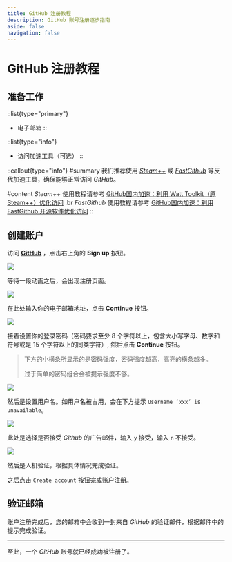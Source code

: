 ```yaml
---
title: GitHub 注册教程
description: GitHub 账号注册逐步指南
aside: false
navigation: false
---
```


# GitHub 注册教程

## 准备工作
::list{type="primary"}
- 电子邮箱
::

::list{type="info"}
- 访问加速工具（可选）
::

::callout{type="info"}
#summary
我们推荐使用 [*Steam++*](https://steampp.net/) 或 [*FastGithub*](https://github.com/dotnetcore/FastGithub) 等反代加速工具，确保能够正常访问 *GitHub*。

#content
*Steam++* 使用教程请参考 [GitHub国内加速：利用 Watt Toolkit（原Steam++）优化访问](https://51.ruyo.net/18018.html) :br
*FastGithub* 使用教程请参考 [GitHub国内加速：利用 FastGithub 开源软件优化访问](https://51.ruyo.net/18275.html)
::

## 创建账户

访问 [**GitHub**](https://github.com) ，点击右上角的 **Sign up** 按钮。

![](/img/7/99/gh.png)

等待一段动画之后，会出现注册页面。

![](/img/7/99/github-sign-up-page-1.png)

在此处输入你的电子邮箱地址，点击 **Continue** 按钮。

![](/img/7/99/github-sign-up-page-2.png)

接着设置你的登录密码（密码要求至少 8 个字符以上，包含大小写字母、数字和符号或是 15 个字符以上的同类字符）, 然后点击 **Continue** 按钮。

> 下方的小横条所显示的是密码强度，密码强度越高，高亮的横条越多。
> 
> 过于简单的密码组合会被提示强度不够。

![](/img/7/99/github-sign-up-page-3.png)

然后是设置用户名。如用户名被占用，会在下方提示 `Username ‘xxx’ is unavailable`。

![](/img/7/99/github-sign-up-page-4.png)

此处是选择是否接受 *Github* 的广告邮件，输入 `y` 接受，输入 `n` 不接受。

![](/img/7/99/github-sign-up-page-5.png)

然后是人机验证，根据具体情况完成验证。

之后点击 `Create account` 按钮完成账户注册。

## 验证邮箱

账户注册完成后，您的邮箱中会收到一封来自 *GitHub* 的验证邮件，根据邮件中的提示完成验证。

---

至此，一个 *GitHub* 账号就已经成功被注册了。